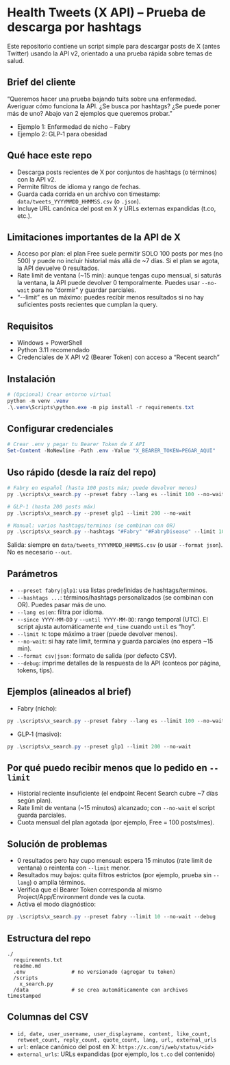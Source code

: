 # Health Tweets (X API) – Prueba de descarga por hashtags

Este repositorio contiene un script simple para descargar posts de X (antes Twitter) usando la API v2, orientado a una prueba rápida sobre temas de salud.

## Brief del cliente
“Queremos hacer una prueba bajando tuits sobre una enfermedad. Averiguar cómo funciona la API. ¿Se busca por hashtags? ¿Se puede poner más de uno? Abajo van 2 ejemplos que queremos probar.”

- Ejemplo 1: Enfermedad de nicho – Fabry
- Ejemplo 2: GLP‑1 para obesidad

## Qué hace este repo
- Descarga posts recientes de X por conjuntos de hashtags (o términos) con la API v2.
- Permite filtros de idioma y rango de fechas.
- Guarda cada corrida en un archivo con timestamp: `data/tweets_YYYYMMDD_HHMMSS.csv` (o `.json`).
- Incluye URL canónica del post en X y URLs externas expandidas (t.co, etc.).

## Limitaciones importantes de la API de X
- Acceso por plan: el plan Free suele permitir SOLO 100 posts por mes (no 500) y puede no incluir historial más allá de ~7 días. Si el plan se agota, la API devuelve 0 resultados.
- Rate limit de ventana (~15 min): aunque tengas cupo mensual, si saturás la ventana, la API puede devolver 0 temporalmente. Puedes usar `--no-wait` para no “dormir” y guardar parciales.
- “--limit” es un máximo: puedes recibir menos resultados si no hay suficientes posts recientes que cumplan la query.

## Requisitos
- Windows + PowerShell
- Python 3.11 recomendado
- Credenciales de X API v2 (Bearer Token) con acceso a “Recent search”

## Instalación
```powershell
# (Opcional) Crear entorno virtual
python -m venv .venv
.\.venv\Scripts\python.exe -m pip install -r requirements.txt
```

## Configurar credenciales
```powershell
# Crear .env y pegar tu Bearer Token de X API
Set-Content -NoNewline -Path .env -Value "X_BEARER_TOKEN=PEGAR_AQUI"
```

## Uso rápido (desde la raíz del repo)
```powershell
# Fabry en español (hasta 100 posts máx; puede devolver menos)
py .\scripts\x_search.py --preset fabry --lang es --limit 100 --no-wait

# GLP‑1 (hasta 200 posts máx)
py .\scripts\x_search.py --preset glp1 --limit 200 --no-wait

# Manual: varios hashtags/terminos (se combinan con OR)
py .\scripts\x_search.py --hashtags "#Fabry" "#FabryDisease" --limit 100 --no-wait
```

Salida: siempre en `data/tweets_YYYYMMDD_HHMMSS.csv` (o usar `--format json`). No es necesario `--out`.

## Parámetros
- `--preset fabry|glp1`: usa listas predefinidas de hashtags/terminos.
- `--hashtags ...`: términos/hashtags personalizados (se combinan con OR). Puedes pasar más de uno.
- `--lang es|en`: filtra por idioma.
- `--since YYYY-MM-DD` y `--until YYYY-MM-DD`: rango temporal (UTC). El script ajusta automáticamente `end_time` cuando `until` es “hoy”.
- `--limit N`: tope máximo a traer (puede devolver menos).
- `--no-wait`: si hay rate limit, termina y guarda parciales (no espera ~15 min).
- `--format csv|json`: formato de salida (por defecto CSV).
- `--debug`: imprime detalles de la respuesta de la API (conteos por página, tokens, tips).

## Ejemplos (alineados al brief)
- Fabry (nicho):
```powershell
py .\scripts\x_search.py --preset fabry --lang es --limit 100 --no-wait
```
- GLP‑1 (masivo):
```powershell
py .\scripts\x_search.py --preset glp1 --limit 200 --no-wait
```

## Por qué puedo recibir menos que lo pedido en `--limit`
- Historial reciente insuficiente (el endpoint Recent Search cubre ~7 días según plan).
- Rate limit de ventana (~15 minutos) alcanzado; con `--no-wait` el script guarda parciales.
- Cuota mensual del plan agotada (por ejemplo, Free = 100 posts/mes).

## Solución de problemas
- 0 resultados pero hay cupo mensual: espera 15 minutos (rate limit de ventana) o reintenta con `--limit` menor.
- Resultados muy bajos: quita filtros estrictos (por ejemplo, prueba sin `--lang`) o amplía términos.
- Verifica que el Bearer Token corresponda al mismo Project/App/Environment donde ves la cuota.
- Activa el modo diagnóstico:
```powershell
py .\scripts\x_search.py --preset fabry --limit 10 --no-wait --debug
```

## Estructura del repo
```
./
  requirements.txt
  readme.md
  .env               # no versionado (agregar tu token)
  /scripts
    x_search.py
  /data              # se crea automáticamente con archivos timestamped
```

## Columnas del CSV
- `id, date, user_username, user_displayname, content, like_count, retweet_count, reply_count, quote_count, lang, url, external_urls`
- `url`: enlace canónico del post en X: `https://x.com/i/web/status/<id>`
- `external_urls`: URLs expandidas (por ejemplo, los `t.co` del contenido)

